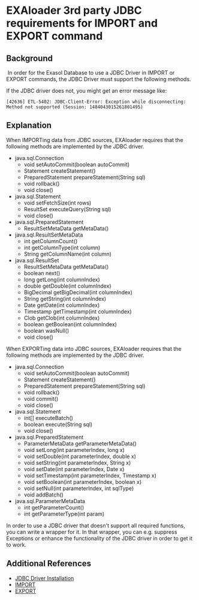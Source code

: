# EXAloader 3rd party JDBC requirements for IMPORT and EXPORT command 
## Background

 In order for the Exasol Database to use a JDBC Driver in IMPORT or EXPORT commands, the JDBC Driver must support the following methods.

If the JDBC driver does not, you might get an error message like: 


```markup
[42636] ETL-5402: JDBC-Client-Error: Exception while disconnecting: Method not supported (Session: 1484043015261801495) 
```
## Explanation

When IMPORTing data from JDBC sources, EXAloader requires that the following methods are implemented by the JDBC driver.

* java.sql.Connection
	+ void setAutoCommit(boolean autoCommit)
	+ Statement createStatement()
	+ PreparedStatement prepareStatement(String sql)
	+ void rollback()
	+ void close()
* java.sql.Statement
	+ void setFetchSize(int rows)
	+ ResultSet executeQuery(String sql)
	+ void close()
* java.sql.PreparedStatement
	+ ResultSetMetaData getMetaData()
* java.sql.ResultSetMetaData
	+ int getColumnCount()
	+ int getColumnType(int column)
	+ String getColumnName(int column)
* java.sql.ResultSet
	+ ResultSetMetaData getMetaData()
	+ boolean next()
	+ long getLong(int columnIndex)
	+ double getDouble(int columnIndex)
	+ BigDecimal getBigDecimal(int columnIndex)
	+ String getString(int columnIndex)
	+ Date getDate(int columnIndex)
	+ Timestamp getTimestamp(int columnIndex)
	+ Clob getClob(int columnIndex)
	+ boolean getBoolean(int columnIndex)
	+ boolean wasNull()
	+ void close()

When EXPORTing data into JDBC sources, EXAloader requires that the following methods are implemented by the JDBC driver.

* java.sql.Connection
	+ void setAutoCommit(boolean autoCommit)
	+ Statement createStatement()
	+ PreparedStatement prepareStatement(String sql)
	+ void rollback()
	+ void commit()
	+ void close()
* java.sql.Statement
	+ int[] executeBatch()
	+ boolean execute(String sql)
	+ void close()
* java.sql.PreparedStatement
	+ ParameterMetaData getParameterMetaData()
	+ void setLong(int parameterIndex, long x)
	+ void setDouble(int parameterIndex, double x)
	+ void setString(int parameterIndex, String x)
	+ void setDate(int parameterIndex, Date x)
	+ void setTimestamp(int parameterIndex, Timestamp x)
	+ void setBoolean(int parameterIndex, boolean x)
	+ void setNull(int parameterIndex, int sqlType)
	+ void addBatch()
* java.sql.ParameterMetaData
	+ int getParameterCount()
	+ int getParameterType(int param)

In order to use a JDBC driver that doesn't support all required functions, you can write a wrapper for it. In that wrapper, you can e.g. suppress Exceptions or enhance the functionality of the JDBC driver in order to get it to work.

## Additional References

* [JDBC Driver Installation](https://docs.exasol.com/loading_data/connect_databases/import_data_using_jdbc.htm)
* [IMPORT](https://docs.exasol.com/sql/import.htm)
* [EXPORT](https://docs.exasol.com/sql/export.htm)
